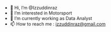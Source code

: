 - 👋 Hi, I’m @Izzuddinraz
- 👀 I’m interested in Motorsport
- 🌱 I’m currently working as Data Analyst
- 📫 How to reach me : izzuddinraz@gmail.com

<!---
Izzuddinraz/Izzuddinraz is a ✨ special ✨ repository because its `README.md` (this file) appears on your GitHub profile.
You can click the Preview link to take a look at your changes.
--->
